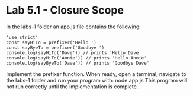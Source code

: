 # Lab 5.1 - Closure Scope
In the labs-1 folder an app.js file contains the following:

```
'use strict'
const sayHiTo = prefixer('Hello ')
const sayByeTo = prefixer('Goodbye ')
console.log(sayHiTo('Dave')) // prints 'Hello Dave'
console.log(sayHiTo('Annie')) // prints 'Hello Annie'
console.log(sayByeTo('Dave')) // prints 'Goodbye Dave'
```

Implement the prefixer function.
When ready, open a terminal, navigate to the labs-1 folder and run your program with: node app.js
This program will not run correctly until the implementation is complete.